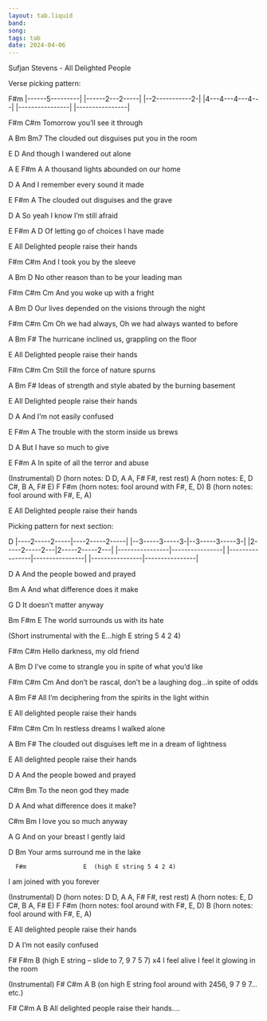 ```yaml
---
layout: tab.liquid
band:
song:
tags: tab
date: 2024-04-06
---
```

Sufjan Stevens - All Delighted People


Verse picking pattern:

 F#m
|------5---------|
|------2---2-----|
|--2-----------2-|
|4---4---4---4---|
|----------------|
|----------------|


F#m                     C#m
Tomorrow you’ll see it through

A                         Bm             Bm7
The clouded out disguises put you in the room

E                          D
And though I wandered out alone

A           E              F#m     A
A thousand lights abounded on our home


D                     A
And I remember every sound it made

E                                 F#m     A
The clouded out disguises and the grave

D                         A
So yeah I know I’m still afraid

E                               F#m     A    D
Of letting go of choices I have made


E
All Delighted people raise their hands


F#m                    C#m
And I took you by the sleeve

A                       Bm               D
No other reason than to be your leading man

F#m                     C#m   Cm
And you woke up with a fright

A                          Bm                  D
Our lives depended on the visions through the night

F#m                                 C#m             Cm
Oh we had always, Oh we had always wanted to before

A                           Bm               F#
The hurricane inclined us, grappling on the floor


E
All Delighted people raise their hands


F#m                        C#m   Cm
Still the force of nature spurns

A                            Bm            F#
Ideas of strength and style abated by the burning basement


E
All Delighted people raise their hands


D                      A
And I’m not easily confused

E                                    F#m    A
The trouble with the storm inside us brews

D                      A
But I have so much to give

E                               F#m   A
In spite of all the terror and abuse

(Instrumental)
D (horn notes: D D, A A, F# F#, rest rest)
A (horn notes: E, D C#, B A, F# E)
F  F#m (horn notes: fool around with F#, E, D)
B (horn notes: fool around with F#, E, A)

E
All Delighted people raise their hands


Picking pattern for next section:

 D
|----2-----2-----|----2-----2-----|
|--3-----3-----3-|--3-----3-----3-|
|2-----2-----2---|2-----2-----2---|
|----------------|----------------|
|----------------|----------------|
|----------------|----------------|

D                         A
And the people bowed and prayed

Bm                           A
And what difference does it make

G                  D
It doesn’t matter anyway

Bm            F#m                E
The world surrounds us with its hate

(Short instrumental with the E…high E string 5 4 2 4)


F#m                     C#m
Hello darkness, my old friend

A                             Bm                  D
I’ve come to strangle you in spite of what you’d like

F#m                              C#m                         Cm
And don’t be rascal, don’t be a laughing dog…in spite of odds

A                             Bm             F#
All I’m deciphering from the spirits in the light within


E
All delighted people raise their hands


F#m                          C#m   Cm
In restless dreams I walked alone

A                          Bm           F#
The clouded out disguises left me in a dream of lightness


E
All delighted people raise their hands


D                         A
And the people bowed and prayed

C#m                   Bm
To the neon god they made

D                            A
And what difference does it make?

C#m                   Bm
I love you so much anyway

A                            G
And on your breast I gently laid

D                             Bm
Your arms surround me in the lake

      F#m                E  (high E string 5 4 2 4)
I am joined with you forever
 
(Instrumental)
D (horn notes: D D, A A, F# F#, rest rest)
A (horn notes: E, D C#, B A, F# E)
F  F#m (horn notes: fool around with F#, E, D)
B (horn notes: fool around with F#, E, A)

E
All delighted people raise their hands


D                  A
I’m not easily confused

F#      F#m             B     (high E string – slide to 7, 9 7 5 7) x4
I feel alive I feel it glowing in the room

(Instrumental)
F#  C#m  A  B (on high E string fool around with 2456, 9 7 9 7…etc.)

F#             C#m                     A             B
All delighted people raise their hands….
